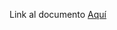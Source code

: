 Link al documento
[Aquí](https://docs.google.com/document/d/1HEgLHIwiWE7cwClCGQlaCrPAjkozswwYSjCn1j8i7HY/edit?usp=sharing)

